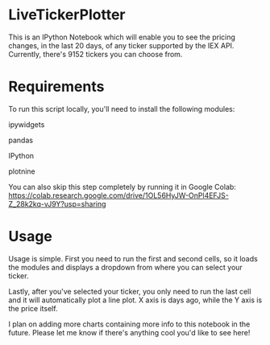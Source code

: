 # LiveTickerPlotter
This is an IPython Notebook which will enable you to see the pricing changes, in the last 20 days, of any ticker supported by the IEX API. Currently, there's 9152 tickers you can choose from.
# Requirements
To run this script locally, you'll need to install the following modules:

ipywidgets

pandas

IPython

plotnine

You can also skip this step completely by running it in Google Colab:
https://colab.research.google.com/drive/1OL56HyJW-OnPl4EFJS-Z_28k2kq-vJ9Y?usp=sharing

# Usage
Usage is simple. First you need to run the first and second cells, so it loads the modules and displays a dropdown from where you can select your ticker.

Lastly, after you've selected your ticker, you only need to run the last cell and it will automatically plot a line plot. X axis is days ago, while the Y axis is the price itself.

I plan on adding more charts containing more info to this notebook in the future. Please let me know if there's anything cool you'd like to see here!
